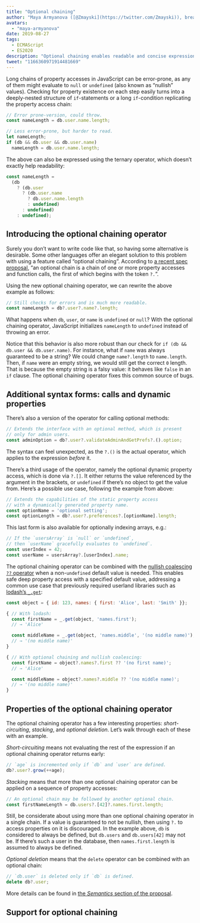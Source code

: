 ```yaml
---
title: "Optional chaining"
author: "Maya Armyanova ([@Zmayski](https://twitter.com/Zmayski)), breaker of optional chains"
avatars: 
  - "maya-armyanova"
date: 2019-08-27
tags: 
  - ECMAScript
  - ES2020
description: "Optional chaining enables readable and concise expression of property accesses with built-in nullish checking."
tweet: "1166360971914481669"
---
```

Long chains of property accesses in JavaScript can be error-prone, as any of them might evaluate to `null` or `undefined` (also known as “nullish” values). Checking for property existence on each step easily turns into a deeply-nested structure of `if`-statements or a long `if`-condition replicating the property access chain:

<!--truncate-->
```js
// Error prone-version, could throw.
const nameLength = db.user.name.length;

// Less error-prone, but harder to read.
let nameLength;
if (db && db.user && db.user.name)
  nameLength = db.user.name.length;
```

The above can also be expressed using the ternary operator, which doesn’t exactly help readability:

```js
const nameLength =
  (db
    ? (db.user
      ? (db.user.name
        ? db.user.name.length
        : undefined)
      : undefined)
    : undefined);
```

## Introducing the optional chaining operator

Surely you don’t want to write code like that, so having some alternative is desirable. Some other languages offer an elegant solution to this problem with using a feature called “optional chaining”. According to [a recent spec proposal](https://github.com/tc39/proposal-optional-chaining), “an optional chain is a chain of one or more property accesses and function calls, the first of which begins with the token `?.`”.

Using the new optional chaining operator, we can rewrite the above example as follows:

```js
// Still checks for errors and is much more readable.
const nameLength = db?.user?.name?.length;
```

What happens when `db`, `user`, or `name` is `undefined` or `null`? With the optional chaining operator, JavaScript initializes `nameLength` to `undefined` instead of throwing an error.

Notice that this behavior is also more robust than our check for `if (db && db.user && db.user.name)`. For instance, what if `name` was always guaranteed to be a string? We could change `name?.length` to `name.length`. Then, if `name` were an empty string, we would still get the correct `0` length. That is because the empty string is a falsy value: it behaves like `false` in an `if` clause. The optional chaining operator fixes this common source of bugs.

## Additional syntax forms: calls and dynamic properties

There’s also a version of the operator for calling optional methods:

```js
// Extends the interface with an optional method, which is present
// only for admin users.
const adminOption = db?.user?.validateAdminAndGetPrefs?.().option;
```

The syntax can feel unexpected, as the `?.()` is the actual operator, which applies to the expression _before_ it.

There’s a third usage of the operator, namely the optional dynamic property access, which is done via `?.[]`. It either returns the value referenced by the argument in the brackets, or `undefined` if there’s no object to get the value from. Here’s a possible use case, following the example from above:

```js
// Extends the capabilities of the static property access
// with a dynamically generated property name.
const optionName = 'optional setting';
const optionLength = db?.user?.preferences?.[optionName].length;
```

This last form is also available for optionally indexing arrays, e.g.:

```js
// If the `usersArray` is `null` or `undefined`,
// then `userName` gracefully evaluates to `undefined`.
const userIndex = 42;
const userName = usersArray?.[userIndex].name;
```

The optional chaining operator can be combined with the [nullish coalescing `??` operator](/features/nullish-coalescing) when a non-`undefined` default value is needed. This enables safe deep property access with a specified default value, addressing a common use case that previously required userland libraries such as [lodash’s `_.get`](https://lodash.dev/docs/4.17.15#get):

```js
const object = { id: 123, names: { first: 'Alice', last: 'Smith' }};

{ // With lodash:
  const firstName = _.get(object, 'names.first');
  // → 'Alice'

  const middleName = _.get(object, 'names.middle', '(no middle name)');
  // → '(no middle name)'
}

{ // With optional chaining and nullish coalescing:
  const firstName = object?.names?.first ?? '(no first name)';
  // → 'Alice'

  const middleName = object?.names?.middle ?? '(no middle name)';
  // → '(no middle name)'
}
```

## Properties of the optional chaining operator

The optional chaining operator has a few interesting properties: _short-circuiting_, _stacking_, and _optional deletion_. Let’s walk through each of these with an example.

_Short-circuiting_ means not evaluating the rest of the expression if an optional chaining operator returns early:

```js
// `age` is incremented only if `db` and `user` are defined.
db?.user?.grow(++age);
```

_Stacking_ means that more than one optional chaining operator can be applied on a sequence of property accesses:

```js
// An optional chain may be followed by another optional chain.
const firstNameLength = db.users?.[42]?.names.first.length;
```

Still, be considerate about using more than one optional chaining operator in a single chain. If a value is guaranteed to not be nullish, then using `?.` to access properties on it is discouraged. In the example above, `db` is considered to always be defined, but `db.users` and `db.users[42]` may not be. If there’s such a user in the database, then `names.first.length` is assumed to always be defined.

_Optional deletion_ means that the `delete` operator can be combined with an optional chain:

```js
// `db.user` is deleted only if `db` is defined.
delete db?.user;
```

More details can be found in [the _Semantics_ section of the proposal](https://github.com/tc39/proposal-optional-chaining#semantics).

## Support for optional chaining

<feature-support chrome="80 https://bugs.chromium.org/p/v8/issues/detail?id=9553"
                 firefox="74 https://bugzilla.mozilla.org/show_bug.cgi?id=1566143"
                 safari="13.1 https://bugs.webkit.org/show_bug.cgi?id=200199"
                 nodejs="14 https://medium.com/@nodejs/node-js-version-14-available-now-8170d384567e"
                 babel="yes https://babeljs.io/docs/en/babel-plugin-proposal-optional-chaining"></feature-support>
